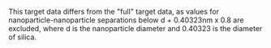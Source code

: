This target data differs from the "full" target data, as values for nanoparticle-nanoparticle separations below d + 0.40323nm x 0.8 are excluded, where d is the nanoparticle diameter and 0.40323 is the diameter of silica.
